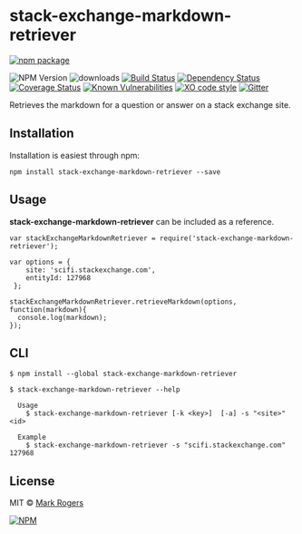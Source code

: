 # stack-exchange-markdown-retriever

[![npm package](https://nodei.co/npm/stack-exchange-markdown-retriever.png?downloads=true&downloadRank=true&stars=true)](https://nodei.co/npm/stack-exchange-markdown-retriever/)  

![NPM Version](https://img.shields.io/npm/v/stack-exchange-markdown-retriever.svg?branch=master)
![downloads](https://img.shields.io/npm/dt/stack-exchange-markdown-retriever.svg)
[![Build Status](https://img.shields.io/travis/m4bwav/stack-exchange-markdown-retriever/master.svg)](https://travis-ci.org/m4bwav/stack-exchange-markdown-retriever)
[![Dependency Status](https://img.shields.io/david/m4bwav/stack-exchange-markdown-retriever.svg)](https://david-dm.org/m4bwav/stack-exchange-markdown-retriever)
[![Coverage Status](https://img.shields.io/coveralls/m4bwav/stack-exchange-markdown-retriever/master.svg)](https://coveralls.io/github/m4bwav/stack-exchange-markdown-retriever?branch=master)
[![Known Vulnerabilities](https://snyk.io/test/npm/stack-exchange-markdown-retriever/badge.svg?style=flat-square)](https://snyk.io/test/npm/stack-exchange-markdown-retriever)
[![XO code style](https://img.shields.io/badge/code_style-XO-5ed9c7.svg)](https://github.com/sindresorhus/xo)
[![Gitter](https://badges.gitter.im/m4bwav/stack-exchange-markdown-retriever.svg)](https://gitter.im/m4bwav/stack-exchange-markdown-retriever?utm_source=badge&utm_medium=badge&utm_campaign=pr-badge)

Retrieves the markdown for a question or answer on a stack exchange site.

## Installation

Installation is easiest through npm:

`npm install stack-exchange-markdown-retriever --save`


## Usage

**stack-exchange-markdown-retriever** can be included as a reference.

```
var stackExchangeMarkdownRetriever = require('stack-exchange-markdown-retriever');

var options = {
    site: 'scifi.stackexchange.com',
    entityId: 127968
 };
  
stackExchangeMarkdownRetriever.retrieveMarkdown(options, function(markdown){
  console.log(markdown);
});
```

## CLI

```
$ npm install --global stack-exchange-markdown-retriever
```

```
$ stack-exchange-markdown-retriever --help

  Usage
    $ stack-exchange-markdown-retriever [-k <key>]  [-a] -s "<site>" <id>

  Example
    $ stack-exchange-markdown-retriever -s "scifi.stackexchange.com" 127968
```
## License

MIT © [Mark Rogers](http://www.markdavidrogers.com)
  
[![NPM](https://nodei.co/npm-dl/stack-exchange-markdown-retriever.png?months=3)](https://nodei.co/npm/stack-exchange-markdown-retriever/)